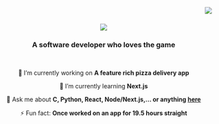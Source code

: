 <img align="right" src="https://visitor-badge.laobi.icu/badge?page_id=Benonii.Benonii" />

<h1 align="center">
    <img src="https://readme-typing-svg.herokuapp.com/?font=Righteous&size=35&center=true&vCenter=true&width=500&height=70&duration=4000&lines=Hello👋;+The+Name's+Benoni,;Benoni+Esckinder;Certified+Full-Stack+SWE+(ALX)" />
</h1>

<h3 align="center">A software developer who loves the game</h3>

<br/>

<div align="center">
 
 🔭 I’m currently working on **A feature rich pizza delivery app**
 
 🌱 I’m currently learning **Next.js**

💬 Ask me about **C, Python, React, Node/Next.js,... or anything [here](https://github.com/Benonii/Benonii/issues)**

⚡ Fun fact: **Once worked on an app for 19.5 hours straight**

 </div>
